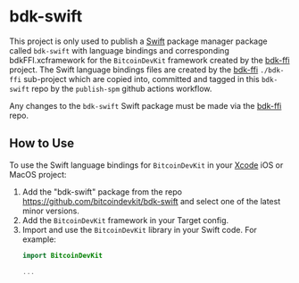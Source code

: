 # bdk-swift

This project is only used to publish a [Swift] package manager package called `bdk-swift` with language bindings and corresponding bdkFFI.xcframework for the 
`BitcoinDevKit` framework created by the [bdk-ffi] project. The Swift language bindings files are created by the [bdk-ffi] `./bdk-ffi` sub-project which are copied into, committed and tagged in this `bdk-swift` repo by the `publish-spm` github actions workflow.

Any changes to the `bdk-swift` Swift package must be made via the [bdk-ffi] repo.

## How to Use

To use the Swift language bindings for `BitcoinDevKit` in your [Xcode] iOS or MacOS project:

1. Add the "bdk-swift" package from the repo https://github.com/bitcoindevkit/bdk-swift and select one of the latest minor versions.
2. Add the `BitcoinDevKit` framework in your Target config.
3. Import and use the `BitcoinDevKit` library in your Swift code. For example:
   ```swift
   import BitcoinDevKit
   
   ...
   ```

[Swift]: https://developer.apple.com/swift/
[Xcode]: https://developer.apple.com/documentation/Xcode
[bdk-ffi]: https://github.com/bitcoindevkit/bdk-ffi
